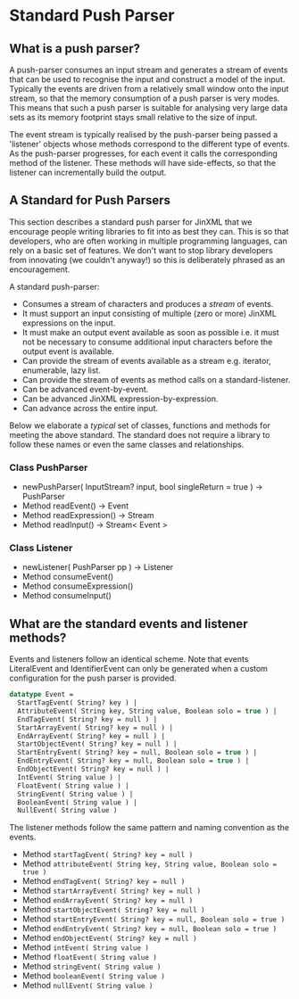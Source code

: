 # Standard Push Parser

## What is a push parser?
A push-parser consumes an input stream and generates a stream of events that can be used to recognise 
the input and construct a model of the input. Typically the events are driven from a relatively small
window onto the input stream, so that the memory consumption of a push parser is very modes. This means 
that such a push parser is suitable for analysing very large data sets as its memory footprint stays small
relative to the size of input.

The event stream is typically realised by the push-parser being passed a 'listener' objects whose 
methods correspond to the different type of events. As the push-parser progresses, for each event it
calls the corresponding method of the listener. These methods will have side-effects, so that the
listener can incrementally build the output.

## A Standard for Push Parsers
This section describes a standard push parser for JinXML that we encourage people writing libraries
to fit into as best they can. This is so that developers, who are often working in multiple programming
languages, can rely on a basic set of features. We don't want to stop library developers from 
innovating (we couldn't anyway!) so this is deliberately phrased as an encouragement.

A standard push-parser:
 - Consumes a stream of characters and produces a _stream_ of events.
 - It must support an input consisting of multiple (zero or more) JinXML expressions on the input.
 - It must make an output event available as soon as possible i.e. it must not be necessary to consume 
   additional input characters before the output event is available.
 - Can provide the stream of events available as a stream e.g. iterator, enumerable, lazy list.
 - Can provide the stream of events as method calls on a standard-listener.
 - Can be advanced event-by-event.
 - Can be advanced JinXML expression-by-expression.
 - Can advance across the entire input.

Below we elaborate a _typical_ set of classes, functions and methods for meeting the above standard. The
standard does not require a library to follow these names or even the same classes and relationships.

### Class PushParser
* newPushParser( InputStream? input, bool singleReturn = true ) -> PushParser
* Method readEvent() -> Event
* Method readExpression() -> Stream<Event>
* Method readInput() -> Stream< Event >

### Class Listener
* newListener( PushParser pp ) -> Listener
* Method consumeEvent()
* Method consumeExpression()
* Method consumeInput()

## What are the standard events and listener methods?
Events and listeners follow an identical scheme. Note that events LiteralEvent and IdentifierEvent 
can only be generated when a custom configuration for the push parser is provided.

```sml
datatype Event =
  StartTagEvent( String? key ) |
  AttributeEvent( String key, String value, Boolean solo = true ) |
  EndTagEvent( String? key = null ) |
  StartArrayEvent( String? key = null ) |
  EndArrayEvent( String? key = null ) |
  StartObjectEvent( String? key = null ) |
  StartEntryEvent( String? key = null, Boolean solo = true ) |
  EndEntryEvent( String? key = null, Boolean solo = true ) |
  EndObjectEvent( String? key = null ) |
  IntEvent( String value ) |
  FloatEvent( String value ) |
  StringEvent( String value ) |
  BooleanEvent( String value ) |
  NullEvent( String value )
```

The listener methods follow the same pattern and naming convention as the events.

* Method ```startTagEvent( String? key = null )```
* Method ```attributeEvent( String key, String value, Boolean solo = true )```
* Method ```endTagEvent( String? key = null )```
* Method ```startArrayEvent( String? key = null )```
* Method ```endArrayEvent( String? key = null )```
* Method ```startObjectEvent( String? key = null )```
* Method ```startEntryEvent( String? key = null, Boolean solo = true )```
* Method ```endEntryEvent( String? key = null, Boolean solo = true )```
* Method ```endObjectEvent( String? key = null )```
* Method ```intEvent( String value )```
* Method ```floatEvent( String value )```
* Method ```stringEvent( String value )```
* Method ```booleanEvent( String value )```
* Method ```nullEvent( String value )```
